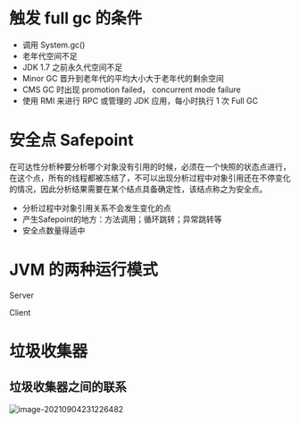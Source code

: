 # 触发 full gc 的条件

- 调用 System.gc()
- 老年代空间不足 
- JDK 1.7 之前永久代空间不足 
- Minor GC 晋升到老年代的平均大小大于老年代的剩余空间 
- CMS GC 时出现 promotion failed， concurrent mode failure 
- 使用 RMI 来进行 RPC 或管理的 JDK 应用，每小时执行 1 次 Full GC

# 安全点 Safepoint

在可达性分析种要分析哪个对象没有引用的时候，必须在一个快照的状态点进行，在这个点，所有的线程都被冻结了，不可以出现分析过程中对象引用还在不停变化的情况，因此分析结果需要在某个结点具备确定性，该结点称之为安全点。

- 分析过程中对象引用关系不会发生变化的点
- 产生Safepoint的地方：方法调用；循环跳转；异常跳转等
- 安全点数量得适中

#  JVM 的两种运行模式

Server

Client

# 垃圾收集器

## 垃圾收集器之间的联系

![image-20210904231226482](https://z3.ax1x.com/2021/09/04/h2IymF.png)